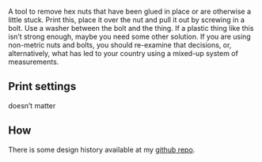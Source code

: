 A tool to remove hex nuts that have been glued in place or are otherwise a little stuck.
Print this, place it over the nut and pull it out by screwing in a bolt. Use a washer between the bolt and the thing. If a plastic thing like this isn’t strong enough, maybe you need some other solution. If you are using non-metric nuts and bolts, you should re-examine that decisions, or, alternatively, what has led to your country using a mixed-up system of measurements.

## Print settings

doesn’t matter

## How

There is some design history available at my [github repo](https://github.com/ospalh/3d-printing/tree/develop/nut_puller).
